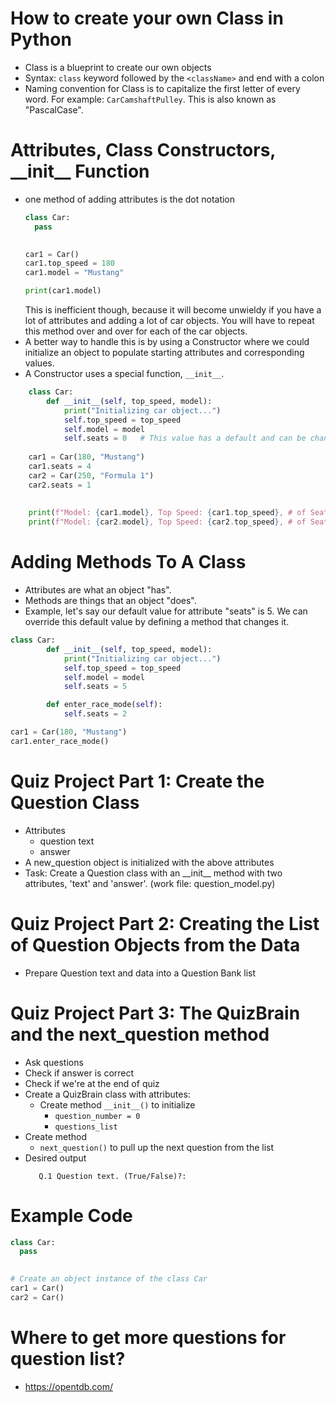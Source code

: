 # How to create your own Class in Python
- Class is a blueprint to create our own objects
- Syntax: `class` keyword followed by the `<className>` and end with a colon
- Naming convention for Class is to capitalize the first letter of every word.
For example: `CarCamshaftPulley`. This is also known as "PascalCase".

# Attributes, Class Constructors, \_\_init\_\_ Function
- one method of adding attributes is the dot notation
    ```python
    class Car:
      pass
      
    
    car1 = Car()
    car1.top_speed = 180
    car1.model = "Mustang"
    
    print(car1.model)
    ```
    This is inefficient though, because it will become unwieldy if you have a lot of attributes
    and adding a lot of car objects. You will have to repeat this method over and over for each
    of the car objects.
- A better way to handle this is by using a Constructor where we could initialize an object to
populate starting attributes and corresponding values.
- A Constructor uses a special function, `__init__`.
```python
    class Car:
        def __init__(self, top_speed, model):
            print("Initializing car object...")
            self.top_speed = top_speed
            self.model = model
            self.seats = 0   # This value has a default and can be changed directly
    
    car1 = Car(180, "Mustang")
    car1.seats = 4
    car2 = Car(250, "Formula 1")
    car2.seats = 1
    
    
    print(f"Model: {car1.model}, Top Speed: {car1.top_speed}, # of Seats: {car1.seats}")
    print(f"Model: {car2.model}, Top Speed: {car2.top_speed}, # of Seats: {car2.seats}"")
```

# Adding Methods To A Class
- Attributes are what an object "has".
- Methods are things that an object "does".
- Example, let's say our default value for attribute "seats" is 5. We can override this default value 
by defining a method that changes it.
```python
class Car:
        def __init__(self, top_speed, model):
            print("Initializing car object...")
            self.top_speed = top_speed
            self.model = model
            self.seats = 5

        def enter_race_mode(self):
            self.seats = 2

car1 = Car(180, "Mustang")
car1.enter_race_mode()
```

# Quiz Project Part 1: Create the Question Class
- Attributes
  - question text
  - answer
- A new_question object is initialized with the above attributes
- Task: Create a Question class with an \_\_init\_\_ method with two attributes, 'text' and 'answer'.
  (work file: question_model.py)

# Quiz Project Part 2: Creating the List of Question Objects from the Data
- Prepare Question text and data into a Question Bank list

# Quiz Project Part 3: The QuizBrain and the next_question method
- Ask questions
- Check if answer is correct
- Check if we're at the end of quiz
- Create a QuizBrain class with attributes: 
  - Create method `__init__()` to initialize
    - `question_number = 0`
    - `questions_list`
- Create method 
  - `next_question()` to pull up the next question from the list
- Desired output
   ```plaintext
      Q.1 Question text. (True/False)?: 
   ```

# Example Code
```python
class Car:
  pass
  

# Create an object instance of the class Car
car1 = Car()
car2 = Car()
```

# Where to get more questions for question list?
- https://opentdb.com/
